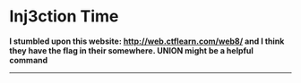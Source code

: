 # Inj3ction Time

**I stumbled upon this website: http://web.ctflearn.com/web8/ and I think they have the flag in their somewhere. UNION might be a helpful command**

---

